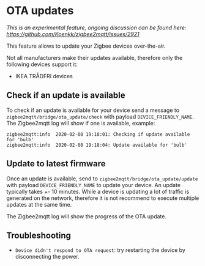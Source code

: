 ---
---
# OTA updates
*This is an experimental feature, ongoing discussion can be found here: https://github.com/Koenkk/zigbee2mqtt/issues/2921*

This feature allows to update your Zigbee devices over-the-air.

Not all manufacturers make their updates available, therefore only the following devices support it:
- IKEA TRÅDFRI devices

## Check if an update is available
To check if an update is available for your device send a message to `zigbee2mqtt/bridge/ota_update/check` with payload `DEVICE_FRIENDLY_NAME`. The Zigbee2mqtt log will show if one is available, example:

```
zigbee2mqtt:info  2020-02-08 19:18:01: Checking if update available for 'bulb'
zigbee2mqtt:info  2020-02-08 19:18:04: Update available for 'bulb'
```

## Update to latest firmware
Once an update is available, send to `zigbee2mqtt/bridge/ota_update/update` with payload `DEVICE_FRIENDLY_NAME` to update your device.
An update typically takes +- 10 minutes.
While a device is updating a lot of traffic is generated on the network, therefore it is not recommend to execute multiple updates at the same time.

The Zigbee2mqtt log will show the progress of the OTA update.

## Troubleshooting
- `Device didn't respond to OTA request`: try restarting the device by disconnecting the power.
